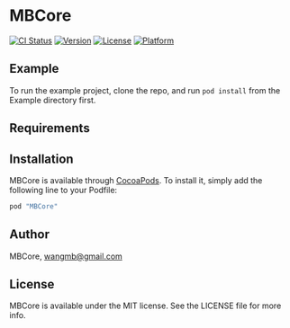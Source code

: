 # MBCore

[![CI Status](http://img.shields.io/travis/MBCore/MBCore.svg?style=flat)](https://travis-ci.org/MBCore/MBCore)
[![Version](https://img.shields.io/cocoapods/v/MBCore.svg?style=flat)](http://cocoapods.org/pods/MBCore)
[![License](https://img.shields.io/cocoapods/l/MBCore.svg?style=flat)](http://cocoapods.org/pods/MBCore)
[![Platform](https://img.shields.io/cocoapods/p/MBCore.svg?style=flat)](http://cocoapods.org/pods/MBCore)

## Example

To run the example project, clone the repo, and run `pod install` from the Example directory first.

## Requirements

## Installation

MBCore is available through [CocoaPods](http://cocoapods.org). To install
it, simply add the following line to your Podfile:

```ruby
pod "MBCore"
```

## Author

MBCore, wangmb@gmail.com

## License

MBCore is available under the MIT license. See the LICENSE file for more info.
